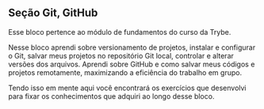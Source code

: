 ## Seção Git, GitHub 

Esse bloco pertence ao módulo de fundamentos do curso da Trybe. 

Nesse bloco aprendi sobre versionamento de projetos, instalar e configurar o Git, 
salvar meus projetos no repositório Git local, controlar e alterar versões dos arquivos.
Aprendi sobre GitHub e como salvar meus códigos e projetos remotamente, maximizando a 
eficiência do trabalho em grupo.

Tendo isso em mente aqui você encontrará os exercícios que desenvolvi para fixar os conhecimentos que adquiri ao longo desse bloco.